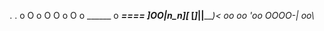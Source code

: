 
<div align="center">

. . o O o O  O o O
                   o
         ______     o
____====  ]OO|_n_n__][_
[_______]_|__|_________)<
 oo   oo  'oo OOOO-| oo\\_
 
 </div>
